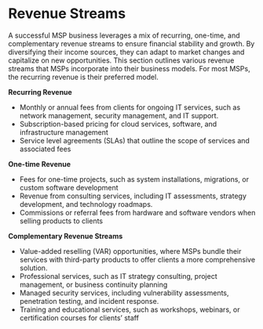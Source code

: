 # Revenue Streams

A successful MSP business leverages a mix of recurring, one-time, and complementary revenue streams to ensure financial stability and growth. By diversifying their income sources, they can adapt to market changes and capitalize on new opportunities. This section outlines various revenue streams that MSPs incorporate into their business models. For most MSPs, the recurring revenue is their preferred model.

**Recurring Revenue**

* Monthly or annual fees from clients for ongoing IT services, such as network management, security management, and IT support.
* Subscription-based pricing for cloud services, software, and infrastructure management
* Service level agreements (SLAs) that outline the scope of services and associated fees

**One-time Revenue**

* Fees for one-time projects, such as system installations, migrations, or custom software development
* Revenue from consulting services, including IT assessments, strategy development, and technology roadmaps.
* Commissions or referral fees from hardware and software vendors when selling products to clients

**Complementary Revenue Streams**

* Value-added reselling (VAR) opportunities, where MSPs bundle their services with third-party products to offer clients a more comprehensive solution.
* Professional services, such as IT strategy consulting, project management, or business continuity planning
* Managed security services, including vulnerability assessments, penetration testing, and incident response.
* Training and educational services, such as workshops, webinars, or certification courses for clients’ staff
